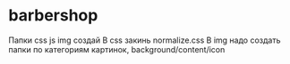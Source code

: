 # barbershop
Папки css js img создай
В css закинь normalize.css
В img надо создать папки по категориям картинок, background/content/icon
